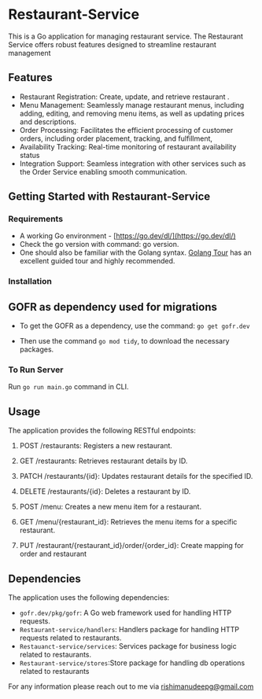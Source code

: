 # Restaurant-Service

This is a Go application for managing restaurant service.  The Restaurant Service offers robust features designed to streamline restaurant management
## Features

- Restaurant Registration: Create, update, and retrieve restaurant .
- Menu Management: Seamlessly manage restaurant menus, including adding, editing, and removing menu items, as well as updating prices and descriptions.
- Order Processing: Facilitates the efficient processing of customer orders, including order placement, tracking, and fulfillment,
- Availability Tracking: Real-time monitoring of restaurant availability status
- Integration Support: Seamless integration with other services such as the Order Service enabling smooth communication.
## Getting Started with Restaurant-Service

### Requirements

- A working Go environment - [https://go.dev/dl/](https://go.dev/dl/)
- Check the go version with command: go version.
- One should also be familiar with the Golang syntax. [Golang Tour](https://tour.golang.org/) has an excellent guided tour and highly recommended.

### Installation

## GOFR as dependency used for migrations

- To get the GOFR as a dependency, use the command:
  `go get gofr.dev`

- Then use the command `go mod tidy`, to download the necessary packages.


### To Run Server

Run `go run main.go` command in CLI.

## Usage

The application provides the following RESTful endpoints:
1. POST /restaurants: Registers a new restaurant.

2. GET /restaurants: Retrieves restaurant details by ID.

3. PATCH /restaurants/{id}: Updates restaurant details for the specified ID.

4. DELETE /restaurants/{id}: Deletes a restaurant by ID.

5. POST /menu: Creates a new menu item for a restaurant.

6. GET /menu/{restaurant_id}: Retrieves the menu items for a specific restaurant.
7. PUT /restaurant/{restaurant_id}/order/{order_id}: Create mapping for order and restaurant

## Dependencies

The application uses the following dependencies:

- `gofr.dev/pkg/gofr`: A Go web framework used for handling HTTP requests.
- `Restaurant-service/handlers`: Handlers package for handling HTTP requests related to restaurants.
- `Restauanct-service/services`: Services package for business logic related to restaurants.
- `Restaurant-service/stores`:Store package for handling db operations related to restaurants

For any information please reach out to me via rishimanudeepg@gmail.com